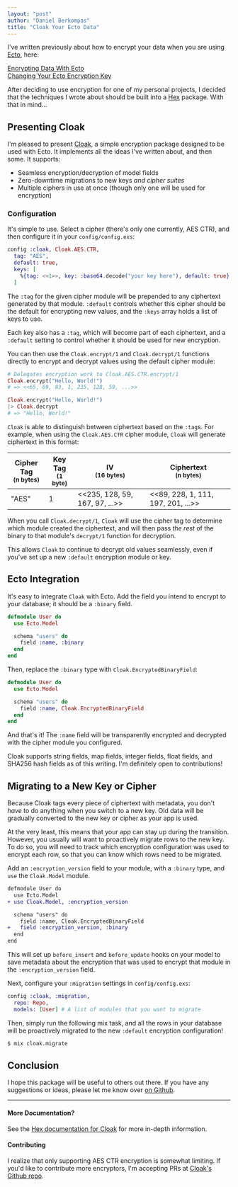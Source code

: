 ```yaml
---
layout: "post"
author: "Daniel Berkompas"
title: "Cloak Your Ecto Data"
---
```


I've written previously about how to encrypt your data when you are using [Ecto][ecto], here:

[Encrypting Data With Ecto](http://blog.danielberkompas.com/elixir/security/2015/07/03/encrypting-data-with-ecto.html)  
[Changing Your Ecto Encryption Key](http://blog.danielberkompas.com/elixir/security/2015/07/09/changing-your-ecto-encryption-key.html)

After deciding to use encryption for one of my personal projects, I decided that the techniques I wrote about should be built into a [Hex][hex] package. With that in mind...

## Presenting Cloak

I'm pleased to present [Cloak][cloak], a simple encryption package designed to be used with Ecto. It implements all the ideas I've written about, and then some. It supports:

- Seamless encryption/decryption of model fields
- Zero-downtime migrations to new keys _and cipher suites_
- Multiple ciphers in use at once (though only one will be used for encryption)

### Configuration

It's simple to use. Select a cipher (there's only one currently, AES CTR), and then configure it in your `config/config.exs`:

```elixir
config :cloak, Cloak.AES.CTR,
  tag: "AES",
  default: true,
  keys: [
    %{tag: <<1>>, key: :base64.decode("your key here"), default: true}
  ]
```

The `:tag` for the given cipher module will be prepended to any ciphertext generated by that module. `:default` controls whether this cipher should be the default for encrypting new values, and the `:keys` array holds a list of keys to use.

Each key also has a `:tag`, which will become part of each ciphertext, and a `:default` setting to control whether it should be used for new encryption.

You can then use the `Cloak.encrypt/1` and `Cloak.decrypt/1` functions directly to encrypt and decrypt values using the default cipher module:

```elixir
# Delegates encryption work to Cloak.AES.CTR.encrypt/1
Cloak.encrypt("Hello, World!")
# => <<65, 69, 83, 1, 235, 128, 59, ...>>

Cloak.encrypt("Hello, World!")
|> Cloak.decrypt
# => "Hello, World!"
```

`Cloak` is able to distinguish between ciphertext based on the `:tag`s. For example, when using the `Cloak.AES.CTR` cipher module, `Cloak` will generate ciphertext in this format:

| Cipher Tag <br /><small>(n bytes)</small> | Key Tag <br /><small>(1 byte)</small> | IV <br /><small>(16 bytes)</small> | Ciphertext <br /><small>(n bytes)</small> |
| -------                                   | -------                               | ------                             | ------                                    |
| "AES"                                     | 1                                     | <<235, 128, 59, 167, 97, ...>>     | <<89, 228, 1, 111, 197, 201, ...>>        |

When you call `Cloak.decrypt/1`, `Cloak` will use the cipher tag to determine which module created the ciphertext, and will then pass _the rest_ of the binary to that module's `decrypt/1` function for decryption.

This allows `Cloak` to continue to decrypt old values seamlessly, even if you've set up a new `:default` encryption module or key.

## Ecto Integration

It's easy to integrate `Cloak` with Ecto. Add the field you intend to encrypt to your database; it should be a `:binary` field.

```elixir
defmodule User do
  use Ecto.Model

  schema "users" do
    field :name, :binary
  end
end
```

Then, replace the `:binary` type with `Cloak.EncryptedBinaryField`:

```elixir
defmodule User do
  use Ecto.Model

  schema "users" do
    field :name, Cloak.EncryptedBinaryField
  end
end
```

And that's it! The `:name` field will be transparently encrypted and decrypted with the cipher module you configured.

Cloak supports string fields, map fields, integer fields, float fields, and SHA256 hash fields as of this writing. I'm definitely open to contributions!

## Migrating to a New Key or Cipher

Because Cloak tags every piece of ciphertext with metadata, you don't _have_ to do anything when you switch to a new key. Old data will be gradually converted to the new key or cipher as your app is used.

At the very least, this means that your app can stay up during the transition. However, you usually will want to proactively migrate rows to the new key. To do so, you will need to track which encryption configuration was used to encrypt each row, so that you can know which rows need to be migrated.

Add an `:encryption_version` field to your module, with a `:binary` type, and `use` the `Cloak.Model` module.

```diff
defmodule User do
  use Ecto.Model
+ use Cloak.Model, :encryption_version

  schema "users" do
    field :name, Cloak.EncryptedBinaryField
+   field :encryption_version, :binary
  end
end
```

This will set up `before_insert` and `before_update` hooks on your model to save metadata about the encryption that was used to encrypt that module in the `:encryption_version` field.

Next, configure your `:migration` settings in `config/config.exs`:

```elixir
config :cloak, :migration,
  repo: Repo,
  models: [User] # A list of modules that you want to migrate
```

Then, simply run the following mix task, and all the rows in your database will be proactively migrated to the new `:default` encryption configuration!

```bash
$ mix cloak.migrate
```

## Conclusion

I hope this package will be useful to others out there. If you have any
suggestions or ideas, please let me know over [on Github][cloak].

<hr />

#### More Documentation?

See the [Hex documentation for Cloak](http://hexdocs.pm/cloak) for more in-depth information.

#### Contributing

I realize that only supporting AES CTR encryption is somewhat limiting. If you'd like to contribute more encryptors, I'm accepting PRs at
[Cloak's Github repo][cloak].

[hex]: http://hex.pm
[cloak]: https://github.com/danielberkompas/cloak
[ecto]: https://github.com/elixir-lang/ecto
